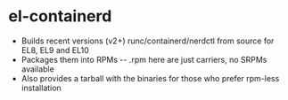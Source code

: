 # el-containerd

- Builds recent versions (v2+) runc/containerd/nerdctl from source for EL8, EL9 and EL10
- Packages them into RPMs -- .rpm here are just carriers, no SRPMs available
- Also provides a tarball with the binaries for those who prefer rpm-less installation

